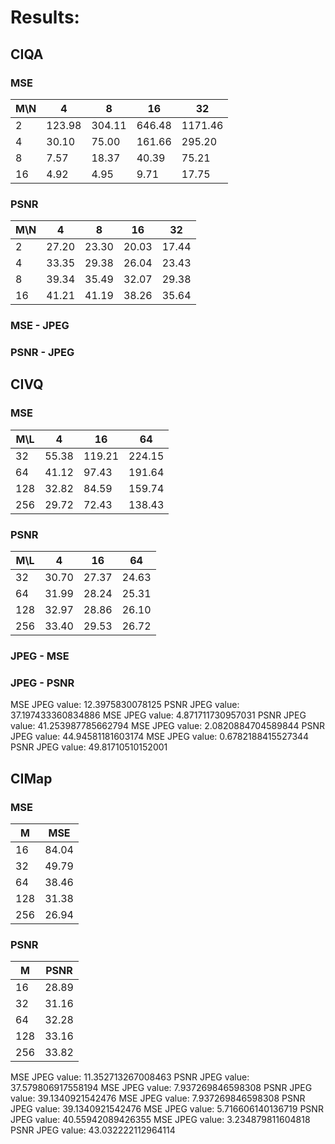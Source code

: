 # Results:

## CIQA
### MSE

| M\N | 4      | 8      | 16     | 32      |
| --- | ------ | ------ | ------ | ------- |
| 2   | 123.98 | 304.11 | 646.48 | 1171.46 |
| 4   | 30.10  | 75.00  | 161.66 | 295.20  |
| 8   | 7.57   | 18.37  | 40.39  | 75.21   |
| 16  | 4.92   | 4.95   | 9.71   | 17.75   |

### PSNR

| M\N | 4     | 8     | 16    | 32    |
| --- | ----- | ----- | ----- | ----- |
| 2   | 27.20 | 23.30 | 20.03 | 17.44 |
| 4   | 33.35 | 29.38 | 26.04 | 23.43 |
| 8   | 39.34 | 35.49 | 32.07 | 29.38 |
| 16  | 41.21 | 41.19 | 38.26 | 35.64 |

### MSE - JPEG


### PSNR - JPEG

## CIVQ 

### MSE

| M\L | 4     | 16     | 64     |
| --- | ----- | ------ | ------ |
| 32  | 55.38 | 119.21 | 224.15 |
| 64  | 41.12 | 97.43  | 191.64 |
| 128 | 32.82 | 84.59  | 159.74 |
| 256 | 29.72 | 72.43  | 138.43 |

### PSNR

| M\L | 4     | 16    | 64    |
| --- | ----- | ----- | ----- |
| 32  | 30.70 | 27.37 | 24.63 |
| 64  | 31.99 | 28.24 | 25.31 |
| 128 | 32.97 | 28.86 | 26.10 |
| 256 | 33.40 | 29.53 | 26.72 |

### JPEG - MSE

### JPEG - PSNR
MSE JPEG value: 12.3975830078125
PSNR JPEG value: 37.197433360834886
MSE JPEG value: 4.871711730957031
PSNR JPEG value: 41.253987785662794
MSE JPEG value: 2.0820884704589844
PSNR JPEG value: 44.94581181603174
MSE JPEG value: 0.6782188415527344
PSNR JPEG value: 49.81710510152001
## CIMap

### MSE

| M   | MSE   |
| --- | ----- |
| 16  | 84.04 |
| 32  | 49.79 |
| 64  | 38.46 |
| 128 | 31.38 |
| 256 | 26.94 |

### PSNR

| M   | PSNR  |
| --- | ----- |
| 16  | 28.89 |
| 32  | 31.16 |
| 64  | 32.28 |
| 128 | 33.16 |
| 256 | 33.82 |

MSE JPEG value: 11.352713267008463
PSNR JPEG value: 37.579806917558194
MSE JPEG value: 7.937269846598308
PSNR JPEG value: 39.1340921542476
MSE JPEG value: 7.937269846598308
PSNR JPEG value: 39.1340921542476
MSE JPEG value: 5.716606140136719
PSNR JPEG value: 40.55942089426355
MSE JPEG value: 3.234879811604818
PSNR JPEG value: 43.032222112964114